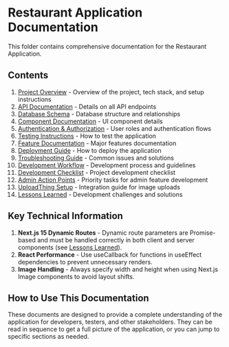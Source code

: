 # Restaurant Application Documentation

This folder contains comprehensive documentation for the Restaurant Application.

## Contents

1. [Project Overview](./project-overview.md) - Overview of the project, tech stack, and setup instructions
2. [API Documentation](./api-documentation.md) - Details on all API endpoints
3. [Database Schema](./database-schema.md) - Database structure and relationships
4. [Component Documentation](./component-documentation.md) - UI component details
5. [Authentication & Authorization](./auth-documentation.md) - User roles and authentication flows
6. [Testing Instructions](./testing-instructions.md) - How to test the application
7. [Feature Documentation](./feature-documentation.md) - Major features documentation
8. [Deployment Guide](./deployment-guide.md) - How to deploy the application
9. [Troubleshooting Guide](./troubleshooting-guide.md) - Common issues and solutions
10. [Development Workflow](./development-workflow.md) - Development process and guidelines
11. [Development Checklist](./development-checklist.md) - Project development checklist
12. [Admin Action Points](./admin-action-points.md) - Priority tasks for admin feature development
13. [UploadThing Setup](./uploadthing-setup.md) - Integration guide for image uploads
14. [Lessons Learned](./lessons.md) - Development challenges and solutions

## Key Technical Information

1. **Next.js 15 Dynamic Routes** - Dynamic route parameters are Promise-based and must be handled correctly in both client and server components (see [Lessons Learned](./lessons.md)).
2. **React Performance** - Use useCallback for functions in useEffect dependencies to prevent unnecessary renders.
3. **Image Handling** - Always specify width and height when using Next.js Image components to avoid layout shifts.

## How to Use This Documentation

These documents are designed to provide a complete understanding of the application for developers, testers, and other stakeholders. They can be read in sequence to get a full picture of the application, or you can jump to specific sections as needed. 
